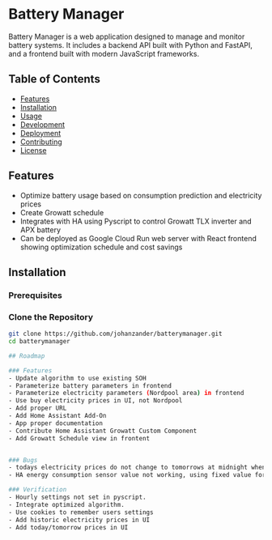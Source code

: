# Battery Manager

Battery Manager is a web application designed to manage and monitor battery systems. It includes a backend API built with Python and FastAPI, and a frontend built with modern JavaScript frameworks.

## Table of Contents

- [Features](#features)
- [Installation](#installation)
- [Usage](#usage)
- [Development](#development)
- [Deployment](#deployment)
- [Contributing](#contributing)
- [License](#license)

## Features

- Optimize battery usage based on consumption prediction and electricity prices
- Create Growatt schedule
- Integrates with HA using Pyscript to control Growatt TLX inverter and APX battery
- Can be deployed as Google Cloud Run web server with React frontend showing optimization schedule and cost savings 

## Installation

### Prerequisites


### Clone the Repository

```sh
git clone https://github.com/johanzander/batterymanager.git
cd batterymanager

## Roadmap

### Features 
- Update algorithm to use existing SOH
- Parameterize battery parameters in frontend
- Parameterize electricity parameters (Nordpool area) in frontend
- Use buy electricity prices in UI, not Nordpool
- Add proper URL
- Add Home Assistant Add-On
- App proper documentation
- Contribute Home Assistant Growatt Custom Component
- Add Growatt Schedule view in frontent


### Bugs
- todays electricity prices do not change to tomorrows at midnight when running Cloud Run
- HA energy consumption sensor value not working, using fixed value for now

### Verification
- Hourly settings not set in pyscript.
- Integrate optimized algorithm.
- Use cookies to remember users settings
- Add historic electricity prices in UI
- Add today/tomorrow prices in UI

